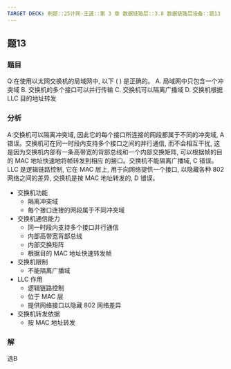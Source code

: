 ```yaml
---
TARGET DECK: 刷题::25计网-王道::第 3 章 数据链路层::3.8 数据链路层设备::题13
---
```


## 题13
### 题目
Q:在使用以太网交换机的局域网中, 以下 ( ) 是正确的。
A. 局域网中只包含一个冲突域
B. 交换机的多个接口可以并行传输
C. 交换机可以隔离广播域
D. 交换机根据 LLC 目的地址转发
### 分析
A:交换机可以隔离冲突域, 因此它的每个接口所连接的网段都属于不同的冲突域, A 错误。交换机可在同一时段内支持多个接口之间的并行通信, 而不会相互干扰, 这是因为交换机内部有一条高带宽的背部总线和一个内部交换矩阵, 可以根据帧的目的 MAC 地址快速地将帧转发到相应 的接口。交换机不能隔离广播域, C 错误。LLC 是逻辑链路控制, 它在 MAC 层上, 用于向网络提供一个接口, 以隐藏各种 802 网络之间的差异, 交换机是按 MAC 地址转发的, D 错误。
- 交换机功能
  - 隔离冲突域
  - 每个接口连接的网段属于不同冲突域
- 交换机通信能力
  - 同一时段内支持多个接口并行通信
  - 内部高带宽背部总线
  - 内部交换矩阵
  - 根据目的 MAC 地址快速转发帧
- 交换机限制
  - 不能隔离广播域
- LLC 作用
  - 逻辑链路控制
  - 位于 MAC 层
  - 提供网络接口以隐藏 802 网络差异
- 交换机转发依据
  - 按 MAC 地址转发
### 解
选B
<!--ID: 1721329160150-->




